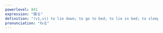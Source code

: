 ```yaml
---
powerlevel: 841
expression: "寝る"
definition: "(v1,vi) to lie down; to go to bed; to lie in bed; to sleep (lying down); to sleep (with someone, i.e. have intercourse); to lie idle; (P)"
pronunciation: "ねる"
---
```

